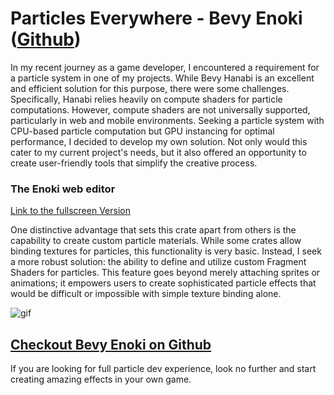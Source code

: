 # Particles Everywhere - Bevy Enoki ([Github](https://github.com/Lommix/bevy_enoki))

In my recent journey as a game developer, I encountered a requirement for a particle system in one of my projects. While Bevy
Hanabi is an excellent and efficient solution for this purpose, there were some challenges. Specifically, Hanabi relies heavily
on compute shaders for particle computations. However, compute shaders are not universally supported, particularly in web and
mobile environments.
Seeking a particle system with CPU-based particle computation but GPU instancing for optimal performance, I decided to develop
my own solution. Not only would this cater to my current project's needs, but it also offered an opportunity to create user-friendly
tools that simplify the creative process.

### The Enoki web editor

<wasm-frame track="particle-play" src="https://lommix.com/wasm/particle/index.html" cover="/media/bevy-enoki/cover.jpg">
</wasm-frame>

[Link to the fullscreen Version](https://lommix.com/wasm/particle/index.html)

One distinctive advantage that sets this crate apart from others is the capability to create custom particle
materials. While some crates allow binding textures for particles, this functionality is very basic.
Instead, I seek a more robust solution: the ability to define and utilize custom Fragment Shaders for particles.
This feature goes beyond merely attaching sprites or animations; it empowers users to create sophisticated
particle effects that would be difficult or impossible with simple texture binding alone.

![gif](/media/bevy-enoki/output.gif)

## [Checkout Bevy Enoki on Github](https://github.com/Lommix/bevy_enoki)

If you are looking for full particle dev experience, look no further and start
creating amazing effects in your own game.
